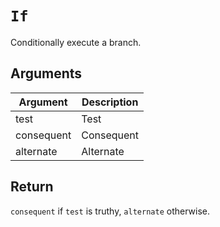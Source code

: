 # `If`

Conditionally execute a branch.

## Arguments

| Argument   | Description |
| ---------- | ----------- |
| test       | Test        |
| consequent | Consequent  |
| alternate  | Alternate   |

## Return

`consequent` if `test` is truthy, `alternate` otherwise.
